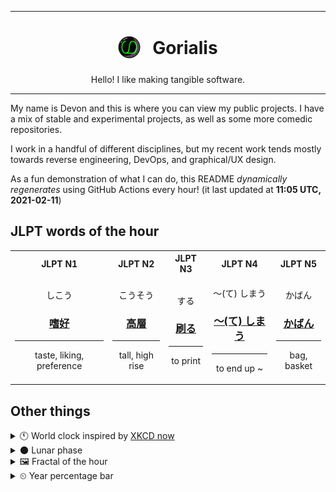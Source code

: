 ***

<h1 align="center">
<sub>
    <img src="readme/resources/avatar.png" height="36">
</sub>
&nbsp;
Gorialis
</h1>
<p align="center">
Hello! I like making tangible software.
</p>

***

My name is Devon and this is where you can view my public projects. I have a mix of stable and experimental projects, as well as some more comedic repositories.

I work in a handful of different disciplines, but my recent work tends mostly towards reverse engineering, DevOps, and graphical/UX design.

As a fun demonstration of what I can do, this README *dynamically regenerates* using GitHub Actions every hour! (it last updated at **11:05 UTC, 2021-02-11**)

<h2>JLPT words of the hour</h2>
<table>
    <tr>
        <th>JLPT N1</th>
        <th>JLPT N2</th>
        <th>JLPT N3</th>
        <th>JLPT N4</th>
        <th>JLPT N5</th>
    </tr>
    <tr>
        <td>
            <p align="center">しこう</p>
            <h3 align="center"><b><a href="https://jisho.org/search/%E5%97%9C%E5%A5%BD">嗜好</a></b></h3>
            <hr>
            <p align="center">taste,<wbr> liking,<wbr> preference</p>
        </td>
        <td>
            <p align="center">こうそう</p>
            <h3 align="center"><b><a href="https://jisho.org/search/%E9%AB%98%E5%B1%A4">高層</a></b></h3>
            <hr>
            <p align="center">tall,<wbr> high rise</p>
        </td>
        <td>
            <p align="center">する</p>
            <h3 align="center"><b><a href="https://jisho.org/search/%E5%88%B7%E3%82%8B">刷る</a></b></h3>
            <hr>
            <p align="center">to print</p>
        </td>
        <td>
            <p align="center">～(て) しまう</p>
            <h3 align="center"><b><a href="https://jisho.org/search/%EF%BD%9E%28%E3%81%A6%29%20%E3%81%97%E3%81%BE%E3%81%86">～(て) しまう</a></b></h3>
            <hr>
            <p align="center">to end up ~</p>
        </td>
        <td>
            <p align="center">かばん</p>
            <h3 align="center"><b><a href="https://jisho.org/search/%E3%81%8B%E3%81%B0%E3%82%93">かばん</a></b></h3>
            <hr>
            <p align="center">bag,<wbr> basket</p>
        </td>
    </tr>
</table>

<h2>Other things</h2>
<details>
<summary>🕚  World clock inspired by <a href="https://xkcd.com/now">XKCD now</a></summary>

> <img src="generated/now.png" width="512">

</details>
<details>
<summary>🌑 Lunar phase</summary>

The moon is approximately 1.10% through its phase (New Moon).

</details>
<details>
<summary>&#x1f5bc; Fractal of the hour</summary>

> <img src="generated/fractal.png" width="512">

</details>
<details>
<summary>&#x23f2; Year percentage bar</summary>
<pre><code>2021 [██▁▁▁▁▁▁▁▁▁▁▁▁▁▁▁▁▁▁] 11.36%</code></pre>
</details>

